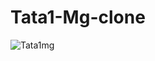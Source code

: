 # Tata1-Mg-clone
![Tata1mg](https://user-images.githubusercontent.com/101625055/200112018-2f7cec10-5dcc-4539-b89e-8070c954d3bc.png)
